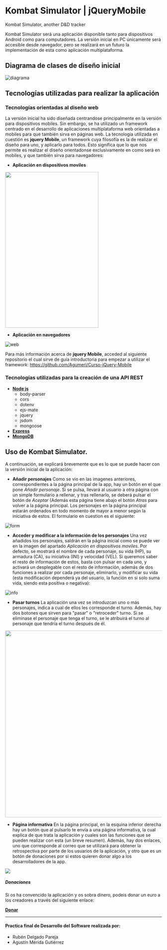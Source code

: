 # Kombat Simulator | jQueryMobile
Kombat Simulator, another D&amp;D tracker

Kombat Simulator será una aplicación disponible tanto para dispositivos Android como para computadores. La versión inicial en PC únicamente será accesible desde navegador, pero se realizará en un futuro la implementación de esta como aplicación multiplataforma.

## Diagrama de clases de diseño inicial

![diagrama](img/DiagramaClases.png)

## Tecnologías utilizadas para realizar la aplicación

### Tecnologías orientadas al diseño web
La versión inicial ha sido diseñada centrandose principalmente en la versión para dispositivos mobiles. Sin embargo, se ha utilizado un framework centrado en el desarrollo de aplicaciones multiplataforma web orientadas a mobiles para que también sirva en páginas web. La tecnología utilizada en cuestión es **jquery Mobile**, un framework cuya filosofía es la de realizar el diseño para uno, y aplicarlo para todos. Esto significa que lo que nos permite es realizar el diseño orientadonse exclusivamente en como será en mobiles, y que también sirva para navegadores:

* **Aplicación en dispositivos moviles**

<img src="img/version_movil.png" width="300" height="500">

* **Aplicación en navegadores**

![web](img/version_web.png)

Para más información acerca de **jquery Mobile**, acceded al siguiente repositorio el cual sirve de guía introductoria para empezar a utilizar el framework: https://github.com/Agumeri/Curso-jQuery-Mobile

### Tecnologías utilizadas para la creación de una API REST

* [**Node js**](https://nodejs.org/es/docs/)
  * body-parser
  * cors
  * dotenv
  * ejs-mate
  * jquery
  * jsdom
  * mongoose
* [**Express**](https://expressjs.com/es/)
* [**MongoDB**](https://github.com/Agumeri/Curso-MongoDB)


## Uso de Kombat Simulator.

A continuación, se explicará brevemente que es lo que se puede hacer con la versión inicial de la aplicación:

* **Añadir personajes**
  Como se vio en las imagenes anteriores, correspondientes a la página principal de la app, hay un botón en el que pone *Añadir personaje*. Si se pulsa, llevará al usuario a otra página con un simple formulario a rellenar, y tras rellenarlo, se deberá pulsar el botón de *Aceptar* (Además esta página tiene abajo el botón *Atras* para volver a la página principal. Los personajes en la página principal estarán ordenados en todo momento de mayor a menor según la iniciativa de estos. El formulario en cuestion es el siguiente: 

![form](img/formulario.png)

* **Acceder y modificar a la información de los personajes**
  Una vez añadidos los personajes, saldrán en la página inicial como se puede ver en la imagen del apartado *Aplicación en dispositivos moviles*. Por defecto, se mostrará el nombre de cada personaje, su vida (HP), su armadura (CA), su iniciativa (INI) y velocidad (VEL). Si queremos saber el resto de información de estos, basta con pulsar en cada uno, y activará un desplegable con el resto de información, además de dos funciones a realizar por cada personaje, eliminarlo, y modificar su vida (esta modificación dependerá ya del usuario, la función en si solo suma vida, siendo esta positiva o negativa): 
  
![info](img/infoPersonaje.png)

* **Pasar turnos**
  La aplicación una vez se introduzcan uno o más personajes, indica a cual de ellos les corresponde el turno. Además, hay dos botones que sirven para "pasar" o "retroceder" turno. Si se eliminase el personaje que tenga el turno, se le atribuirá el turno al personaje que tendría el turno después de él.
  
<img src="img/turnos.png" width="600" >

* **Página informativa**
  En la página principal, en la esquina inferior derecha hay un botón que al pulsarlo te envía a una página informativa, la cual explica de que trata la aplicación y cuales son las funciones que se pueden realizar con esta (un breve resumen).
  Además, hay dos enlaces, uno que corresponde al correo que se utilizará para obtener la retrospectiva por parte de los usuarios de la aplicación, y otro que es un botón de donaciones por si estos quieren donar algo a los desarrolladores de la app.
  
 <img src="img/infoextra.png">

##### Donaciones
  Si os ha convencido la aplicación y os sobra dinero, podeis donar un euro a los creadores a través del siguiente enlace:
  
  [**Donar**](https://www.youtube.com/watch?v=9CENFPSJwCI)
  
  

----------------------------------------------------------------------------------------------------------------------------------------

#### Practica final de Desarrollo del Software realizada por:
* Rubén Delgado Pareja
* Agustín Mérida Gutiérrez
